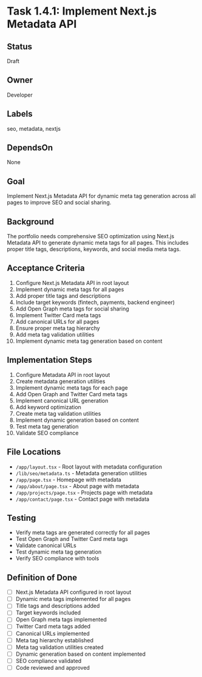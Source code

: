 # Task 1.4.1: Implement Next.js Metadata API

## Status
Draft

## Owner
Developer

## Labels
seo, metadata, nextjs

## DependsOn
None

## Goal
Implement Next.js Metadata API for dynamic meta tag generation across all pages to improve SEO and social sharing.

## Background
The portfolio needs comprehensive SEO optimization using Next.js Metadata API to generate dynamic meta tags for all pages. This includes proper title tags, descriptions, keywords, and social media meta tags.

## Acceptance Criteria
1. Configure Next.js Metadata API in root layout
2. Implement dynamic meta tags for all pages
3. Add proper title tags and descriptions
4. Include target keywords (fintech, payments, backend engineer)
5. Add Open Graph meta tags for social sharing
6. Implement Twitter Card meta tags
7. Add canonical URLs for all pages
8. Ensure proper meta tag hierarchy
9. Add meta tag validation utilities
10. Implement dynamic meta tag generation based on content

## Implementation Steps
1. Configure Metadata API in root layout
2. Create metadata generation utilities
3. Implement dynamic meta tags for each page
4. Add Open Graph and Twitter Card meta tags
5. Implement canonical URL generation
6. Add keyword optimization
7. Create meta tag validation utilities
8. Implement dynamic generation based on content
9. Test meta tag generation
10. Validate SEO compliance

## File Locations
- `/app/layout.tsx` - Root layout with metadata configuration
- `/lib/seo/metadata.ts` - Metadata generation utilities
- `/app/page.tsx` - Homepage with metadata
- `/app/about/page.tsx` - About page with metadata
- `/app/projects/page.tsx` - Projects page with metadata
- `/app/contact/page.tsx` - Contact page with metadata

## Testing
- Verify meta tags are generated correctly for all pages
- Test Open Graph and Twitter Card meta tags
- Validate canonical URLs
- Test dynamic meta tag generation
- Verify SEO compliance with tools

## Definition of Done
- [ ] Next.js Metadata API configured in root layout
- [ ] Dynamic meta tags implemented for all pages
- [ ] Title tags and descriptions added
- [ ] Target keywords included
- [ ] Open Graph meta tags implemented
- [ ] Twitter Card meta tags added
- [ ] Canonical URLs implemented
- [ ] Meta tag hierarchy established
- [ ] Meta tag validation utilities created
- [ ] Dynamic generation based on content implemented
- [ ] SEO compliance validated
- [ ] Code reviewed and approved 